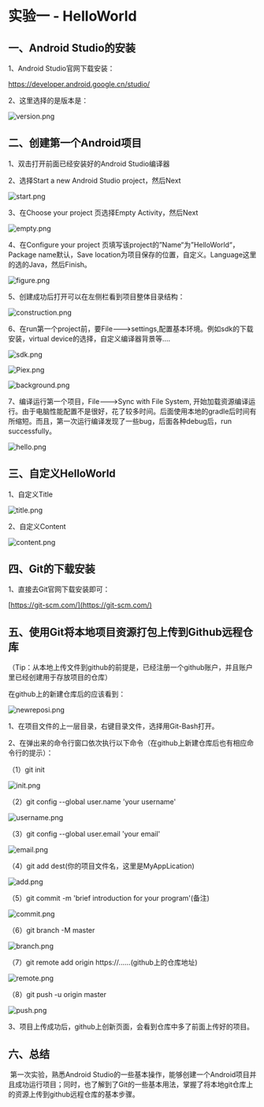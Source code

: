# 实验一 - HelloWorld

## 一、Android Studio的安装

1、Android Studio官网下载安装：

[https://developer.android.google.cn/studio/ ](https://developer.android.google.cn/studio/!/scale/50)

2、这里选择的是版本是：

![version.png](https://i.loli.net/2020/10/06/x4bvahSpe9sDABd.png)

## 二、创建第一个Android项目

1、双击打开前面已经安装好的Android Studio编译器

2、选择Start a new Android Studio project，然后Next

![start.png](https://i.loli.net/2020/10/06/SJvCbnkrIy4VXcD.png)

3、在Choose your project 页选择Empty Activity，然后Next

![empty.png](https://i.loli.net/2020/10/06/HO7EULCmiVl98PM.png)

4、在Configure your project 页填写该project的”Name“为”HelloWorld“，Package name默认，Save location为项目保存的位置，自定义。Language这里的选的Java，然后Finish。

![figure.png](https://i.loli.net/2020/10/06/Xxvd5T7wE2Rtzfb.png)

5、创建成功后打开可以在左侧栏看到项目整体目录结构：

![construction.png](https://i.loli.net/2020/10/06/qXnuRlGvgBz5yS8.png)

6、在run第一个project前，要File--->settings,配置基本环境。例如sdk的下载安装，virtual device的选择，自定义编译器背景等....

![sdk.png](https://i.loli.net/2020/10/06/sCP7OAGR1DuKhxk.png)

![Piex.png](https://i.loli.net/2020/10/06/1Hip43RMmAgGQvW.png)

![background.png](https://i.loli.net/2020/10/06/RF3LW6w2AnHheXi.png)



7、编译运行第一个项目，File--->Sync with File System, 开始加载资源编译运行。由于电脑性能配置不是很好，花了较多时间。后面使用本地的gradle后时间有所缩短。而且，第一次运行编译发现了一些bug，后面各种debug后，run successfully。

![hello.png](https://i.loli.net/2020/10/06/7HugQajdGUJZEOc.png)

## 三、自定义HelloWorld

1、自定义Title

![title.png](https://i.loli.net/2020/10/06/aD9KCwMLkQdgi3f.png)

2、自定义Content

![content.png](https://i.loli.net/2020/10/06/ysKzCBeE93f4Adg.png)

## 四、Git的下载安装

1、直接去Git官网下载安装即可：

[https://git-scm.com/](https://git-scm.com/)

## 五、使用Git将本地项目资源打包上传到Github远程仓库

（Tip：从本地上传文件到github的前提是，已经注册一个github账户，并且账户里已经创建用于存放项目的仓库）

在github上的新建仓库后的应该看到：

![newreposi.png](https://i.loli.net/2020/10/06/1gn4cZ7Q2GB3kWD.png)

1、在项目文件的上一层目录，右键目录文件，选择用Git-Bash打开。

2、在弹出来的命令行窗口依次执行以下命令（在github上新建仓库后也有相应命令行的提示）：

（1）git init 

![init.png](https://i.loli.net/2020/10/06/QEC2s6VlkgA5u9W.png)

（2）git config --global user.name 'your username'

![username.png](https://i.loli.net/2020/10/06/yVefZGK6Tw4vFjY.png)

（3）git config --global user.email 'your email'

![email.png](https://i.loli.net/2020/10/06/PoJECKF1QmB9sgI.png)

（4）git add dest(你的项目文件名，这里是MyAppLication)

![add.png](https://i.loli.net/2020/10/06/rq6Sxt8loMQu2fE.png)

（5）git commit -m 'brief introduction for your program'(备注)

![commit.png](https://i.loli.net/2020/10/06/VUWrxzL4SAvbcEg.png)

（6）git branch -M master

![branch.png](https://i.loli.net/2020/10/06/mgI5AFs6Oe3hWYa.png)

（7）git remote add origin https://......(github上的仓库地址)

![remote.png](https://i.loli.net/2020/10/06/eTC62g83scyOSzM.png)

（8）git push -u origin master

![push.png](https://i.loli.net/2020/10/06/DN5gQUuB9MRjECf.png)

3、项目上传成功后，github上创新页面，会看到仓库中多了前面上传好的项目。

## 六、总结

​		第一次实验，熟悉Android Studio的一些基本操作，能够创建一个Android项目并且成功运行项目；同时，也了解到了Git的一些基本用法，掌握了将本地git仓库上的资源上传到github远程仓库的基本步骤。
